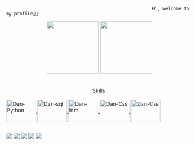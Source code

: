                                                            Hi, welcome to my profile👨‍💻


<div align="center">
  <a href="https://github.com/Danielborbafs">
  <img height="140em" src="https://github-readme-stats.vercel.app/api?username=DanielBorbafs&show_icons=true&theme=dark&include_all_commits=true&count_private=true"/>
  <img height="140em" src="https://github-readme-stats.vercel.app/api/top-langs/?username=DanielBorbafs&layout=compact&langs_count=7&theme=dark"/>
 <br>
 <br>
 <br>
  Skills:
   </div>
<div style="display: inline_block"><br>
  <img align="center" alt="Dan-Python" height="60" width="80 "src="https://cdn.jsdelivr.net/gh/devicons/devicon/icons/python/python-original-wordmark.svg">
  <img align="center" alt="Dan-sql" height="60" width="80 "src="https://cdn.jsdelivr.net/gh/devicons/devicon/icons/mysql/mysql-original-wordmark.svg">
  <img align="center" alt="Dan-html" height="60" width="80 "src="https://cdn.jsdelivr.net/gh/devicons/devicon/icons/html5/html5-plain-wordmark.svg" />
  <img align="center" alt="Dan-Css" height="60" width="80 "src="https://cdn.jsdelivr.net/gh/devicons/devicon/icons/css3/css3-plain-wordmark.svg" />
  <img align="center" alt="Dan-Css" height="60" width="80 "src="https://cdn.jsdelivr.net/gh/devicons/devicon/icons/javascript/javascript-original.svg" />
  
  
  ##
  
                                                          
                                                          
                                                          
  <div>
      <a href="https://instagram.com/Daniielborba" target="_blank"><img src="https://img.shields.io/badge/-Instagram-%23333?style=for-the-badge&logo=Instagram&logoColor=white" target="_blank"></a>
 	<a href="" target="_blank"><img src="https://img.shields.io/badge/-Twitter-%23333?style=for-the-badge&logo=Twitter&logoColor=white" target="_blank"></a>
 <a href="" target="_blank"><img src="https://img.shields.io/badge/-Discord-%23333?style=for-the-badge&logo=Discord&logoColor=white" target="_blank"></a> 
  <a href ="contato.danielborba@gmail.com"><img src="https://img.shields.io/badge/-Gmail-%23333?style=for-the-badge&logo=gmail&logoColor=white" target="_blank"></a>
  <a href="https://www.linkedin.com/in/daniel-borba-aa0782163/" target="_blank"><img src="https://img.shields.io/badge/-Linkedin-%23333?style=for-the-badge&logo=Linkedin&logoColor=white" target="_blank"></a> 
         
          

